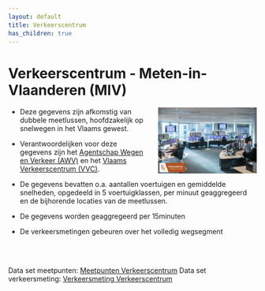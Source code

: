 ```yaml
---
layout: default
title: Verkeerscentrum
has_children: true
---
```


# Verkeerscentrum - Meten-in-Vlaanderen (MIV)

<img style="width: 200px;float: right; margin-left: 20px;" src="https://raw.githubusercontent.com/samuvack/OSLO-mapping/main/docs/images/verkeerscentrum.jpg" width="200" alt="My Image" id="hp">

- Deze gegevens zijn afkomstig van dubbele meetlussen, hoofdzakelijk op snelwegen in het Vlaams gewest.
- Verantwoordelijken voor deze gegevens zijn het [Agentschap Wegen en Verkeer (AWV)](http://www.wegenenverkeer.be) en het [Vlaams Verkeerscentrum (VVC)](http://www.verkeerscentrum.be).
- De gegevens bevatten o.a. aantallen voertuigen en gemiddelde snelheden, opgedeeld in 5 voertuigklassen, per minuut geaggregeerd en de bijhorende locaties van de meetlussen.
- De gegevens worden geaggregeerd per 15minuten

- De verkeersmetingen gebeuren over het volledig wegsegment

<br>
<br>

Data set meetpunten: [Meetpunten Verkeerscentrum](https://raw.githubusercontent.com/samuvack/OSLO-mapping/main/docs/%C2%B4meetpunten_verkeerscentrum.json)
Data set verkeersmeting: [Verkeersmeting Verkeerscentrum](https://raw.githubusercontent.com/samuvack/OSLO-mapping/main/docs/verkeerscentrum.json)

